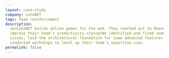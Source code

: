 ```yaml
---
layout: case-study
company: LoCoNET
tags: Team reinforcement
description:
  <p>LoCoNET builds online games for the web. They reached out to Mainmatter to
  improve their team’s productivity.</p><p>We identified and fixed some blocking
  issues, laid the architectural foundation for some advanced features and
  conducted workshops to level up their team’s expertise.</p>
permalink: false
---
```

